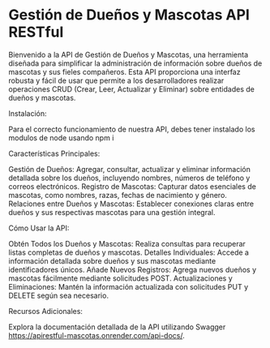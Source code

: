 # Gestión de Dueños y Mascotas API RESTful
Bienvenido a la API de Gestión de Dueños y Mascotas, una herramienta diseñada para simplificar la administración de información sobre dueños de mascotas y sus fieles compañeros. Esta API proporciona una interfaz robusta y fácil de usar que permite a los desarrolladores realizar operaciones CRUD (Crear, Leer, Actualizar y Eliminar) sobre entidades de dueños y mascotas.

Instalación:

Para el correcto funcionamiento de nuestra API, debes tener instalado los modulos de node usando npm i 

Características Principales:

Gestión de Dueños: Agregar, consultar, actualizar y eliminar información detallada sobre los dueños, incluyendo nombres, números de teléfono y correos electrónicos.
Registro de Mascotas: Capturar datos esenciales de mascotas, como nombres, razas, fechas de nacimiento y género.
Relaciones entre Dueños y Mascotas: Establecer conexiones claras entre dueños y sus respectivas mascotas para una gestión integral.

Cómo Usar la API:

Obtén Todos los Dueños y Mascotas: Realiza consultas para recuperar listas completas de dueños y mascotas.
Detalles Individuales: Accede a información detallada sobre dueños y sus mascotas mediante identificadores únicos.
Añade Nuevos Registros: Agrega nuevos dueños y mascotas fácilmente mediante solicitudes POST.
Actualizaciones y Eliminaciones: Mantén la información actualizada con solicitudes PUT y DELETE según sea necesario.

Recursos Adicionales:

Explora la documentación detallada de la API utilizando Swagger https://apirestful-mascotas.onrender.com/api-docs/.



 
